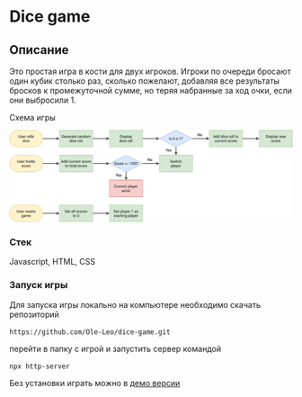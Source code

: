 # Dice game

## Описание

Это простая игра в кости для двух игроков.
Игроки по очереди бросают один кубик столько раз, сколько пожелают, добавляя все результаты бросков к промежуточной сумме, но теряя набранные за ход очки, если они выбросили 1.

Схема игры

![game flow](img/game-flowchart.png)

### Стек

Javascript, HTML, CSS

### Запуск игры

Для запуска игры локально на компьютере необходимо скачать репозиторий

```
https://github.com/Ole-Leo/dice-game.git
```

перейти в папку с игрой и запустить сервер командой

```
npx http-server
```

Без установки играть можно в [демо версии]()
